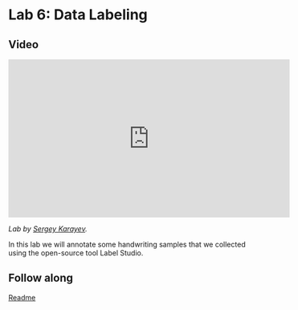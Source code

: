 # Lab 6: Data Labeling

## Video

<iframe width="560" height="315" src="https://www.youtube.com/embed/iFvk9cGbIZ4" frameborder="0" allow="accelerometer; autoplay; clipboard-write; encrypted-media; gyroscope; picture-in-picture" allowfullscreen></iframe>

*Lab by [Sergey Karayev](https://sergeykarayev.com).*

In this lab we will annotate some handwriting samples that we collected using the open-source tool Label Studio.

## Follow along

[Readme](https://github.com/full-stack-deep-learning/fsdl-text-recognizer-2021-labs/tree/main/lab6#readme)
